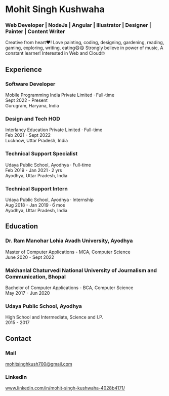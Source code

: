 # Mohit Singh Kushwaha  
### Web Developer | NodeJs | Angular | Illustrator | Designer | Painter | Content Writer  
Creative from heart❤! Love painting, coding, designing, gardening, reading, gaming, exploring, writing, eating😋😋 Strongly believe in power of music, A constant learner!
Interested in Web and Cloud🤓  

## Experience 
### Software Developer
Mobile Programming India Private Limited · Full-time  
Sept 2022 - Present  
Gurugram, Haryana, India  
### Design and Tech HOD
Interlancy Education Private Limited · Full-time  
Feb 2021 - Sept 2022  
Lucknow, Uttar Pradesh, India   
### Technical Support Specialist  
Udaya Public School, Ayodhya · Full-time  
Feb 2019 - Jan 2021 · 2 yrs  
Ayodhya, Uttar Pradesh, India  
### Technical Support Intern  
Udaya Public School, Ayodhya · Internship  
Aug 2018 - Jan 2019 · 6 mos  
Ayodhya, Uttar Pradesh, India  

## Education  
### Dr. Ram Manohar Lohia Avadh University, Ayodhya 
Master of Computer Applications - MCA, Computer Science  
June 2020 - Sept 2022  
### Makhanlal Chaturvedi National University of Journalism and Communication, Bhopal  
Bachelor of Computer Applications - BCA, Computer Science  
May 2017 - Jun 2020  
### Udaya Public School, Ayodhya  
High School and Intermediate, Science and I.P.  
2015 - 2017  

## Contact
### Mail  
mohitsinghkush700@gmail.com  
### LinkedIn
www.linkedin.com/in/mohit-singh-kushwaha-4028b4171/
